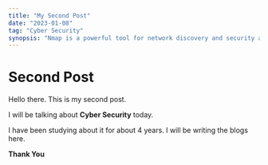 ```yaml
---
title: "My Second Post"
date: "2023-01-08"
tag: "Cyber Security"
synopsis: "Nmap is a powerful tool for network discovery and security auditing. In this post, I will be talking about how to use Nmap."
---
```

# Second Post
Hello there. 
This is my second post.

I will be talking about **Cyber Security** today.

I have been studying about it for about 4 years.
I will be writing the blogs here.

**Thank You**